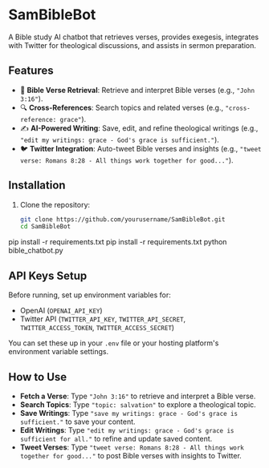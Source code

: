 # SamBibleBot
A Bible study AI chatbot that retrieves verses, provides exegesis, integrates with Twitter for theological discussions, and assists in sermon preparation.
## Features
- 📖 **Bible Verse Retrieval**: Retrieve and interpret Bible verses (e.g., `"John 3:16"`).
- 🔍 **Cross-References**: Search topics and related verses (e.g., `"cross-reference: grace"`).
- ✍️ **AI-Powered Writing**: Save, edit, and refine theological writings (e.g., `"edit my writings: grace - God's grace is sufficient."`).
- 🐦 **Twitter Integration**: Auto-tweet Bible verses and insights (e.g., `"tweet verse: Romans 8:28 - All things work together for good..."`).

## Installation
1. Clone the repository:
   ```bash
   git clone https://github.com/yourusername/SamBibleBot.git
   cd SamBibleBot
pip install -r requirements.txt
pip install -r requirements.txt
python bible_chatbot.py
## API Keys Setup
Before running, set up environment variables for:
- OpenAI (`OPENAI_API_KEY`)
- Twitter API (`TWITTER_API_KEY`, `TWITTER_API_SECRET`, `TWITTER_ACCESS_TOKEN`, `TWITTER_ACCESS_SECRET`)

You can set these up in your `.env` file or your hosting platform's environment variable settings.

## How to Use
- **Fetch a Verse**: Type `"John 3:16"` to retrieve and interpret a Bible verse.
- **Search Topics**: Type `"topic: salvation"` to explore a theological topic.
- **Save Writings**: Type `"save my writings: grace - God's grace is sufficient."` to save your content.
- **Edit Writings**: Type `"edit my writings: grace - God's grace is sufficient for all."` to refine and update saved content.
- **Tweet Verses**: Type `"tweet verse: Romans 8:28 - All things work together for good..."` to post Bible verses with insights to Twitter.
